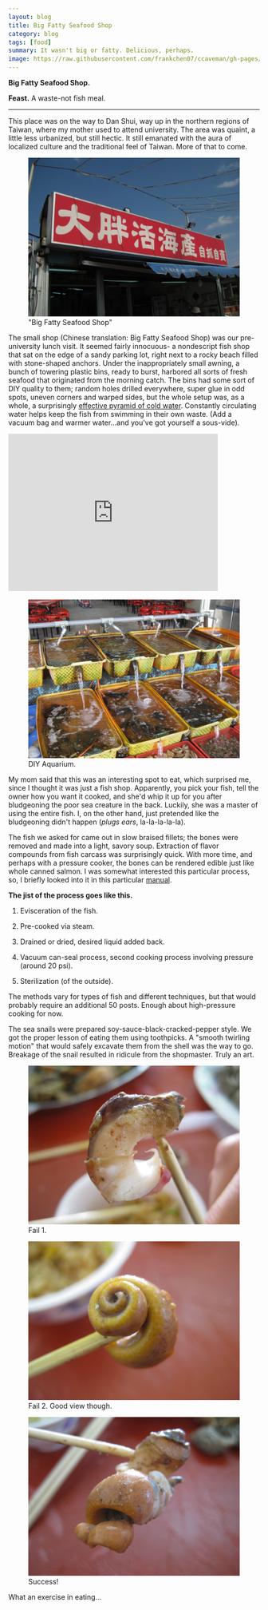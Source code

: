 ```yaml
---
layout: blog
title: Big Fatty Seafood Shop
category: blog
tags: [food]  
summary: It wasn't big or fatty. Delicious, perhaps.
image: https://raw.githubusercontent.com/frankchen07/ccaveman/gh-pages/images/blog/030413_big_fatty_seafood_shop_16_courtesy_fc.jpg
---
```


**Big Fatty Seafood Shop.**

**Feast.** A waste-not fish meal.

---

This place was on the way to Dan Shui, way up in the northern regions of Taiwan, where my mother used to attend university. The area was quaint, a little less urbanized, but still hectic. It still emanated with the aura of localized culture and the traditional feel of Taiwan. More of that to come.

<figure>
    <img src="https://raw.githubusercontent.com/frankchen07/ccaveman/gh-pages/images/blog/030413_big_fatty_seafood_shop_1_courtesy_fc.jpg"></img>
    <figcaption>"Big Fatty Seafood Shop"</figcaption>
</figure>

The small shop (Chinese translation: Big Fatty Seafood Shop) was our pre-university lunch visit. It seemed fairly innocuous- a nondescript fish shop that sat on the edge of a sandy parking lot, right next to a rocky beach filled with stone-shaped anchors. Under the inappropriately small awning, a bunch of towering plastic bins, ready to burst, harbored all sorts of fresh seafood that originated from the morning catch. The bins had some sort of DIY quality to them; random holes drilled everywhere, super glue in odd spots, uneven corners and warped sides, but the whole setup was, as a whole, a surprisingly [effective pyramid of cold water](http://youtu.be/gu44yO2g9jo). Constantly circulating water helps keep the fish from swimming in their own waste. (Add a vacuum bag and warmer water...and you've got yourself a sous-vide).

<iframe width="420" height="315" src="http://youtu.be/gu44yO2g9jo" frameborder="0" allowfullscreen></iframe>

<figure>
    <img src="https://raw.githubusercontent.com/frankchen07/ccaveman/gh-pages/images/blog/030413_big_fatty_seafood_shop_2_courtesy_fc.jpg"></img>
    <figcaption>DIY Aquarium.</figcaption>
</figure>

My mom said that this was an interesting spot to eat, which surprised me, since I thought it was just a fish shop. Apparently, you pick your fish, tell the owner how you want it cooked, and she'd whip it up for you after bludgeoning the poor sea creature in the back. Luckily, she was a master of using the entire fish. I, on the other hand, just pretended like the bludgeoning didn't happen (*plugs ears*, la-la-la-la-la).

The fish we asked for came out in slow braised fillets; the bones were removed and made into a light, savory soup. Extraction of flavor compounds from fish carcass was surprisingly quick. With more time, and perhaps with a pressure cooker, the bones can be rendered edible just like whole canned salmon. I was somewhat interested this particular process, so, I briefly looked into it in this particular [manual](http://www.fao.org/docrep/003/t0007e/t0007e05.htm).

**The jist of the process goes like this.**

1. Evisceration of the fish.

2. Pre-cooked via steam.

3. Drained or dried, desired liquid added back.

4. Vacuum can-seal process, second cooking process involving pressure (around 20 psi).

5. Sterilization (of the outside).

The methods vary for types of fish and different techniques, but that would probably require an additional 50 posts. Enough about high-pressure cooking for now.

The sea snails were prepared soy-sauce-black-cracked-pepper style. We got the proper lesson of eating them using toothpicks. A "smooth twirling motion" that would safely excavate them from the shell was the way to go. Breakage of the snail resulted in ridicule from the shopmaster. Truly an art.

<figure>
    <img src="https://raw.githubusercontent.com/frankchen07/ccaveman/gh-pages/images/blog/030413_big_fatty_seafood_shop_12_courtesy_fc.jpg"></img>
    <figcaption>Fail 1.</figcaption>
</figure>

<figure>
    <img src="https://raw.githubusercontent.com/frankchen07/ccaveman/gh-pages/images/blog/030413_big_fatty_seafood_shop_13_courtesy_fc.jpg"></img>
    <figcaption>Fail 2. Good view though.</figcaption>
</figure>

<figure>
    <img src="https://raw.githubusercontent.com/frankchen07/ccaveman/gh-pages/images/blog/030413_big_fatty_seafood_shop_16_courtesy_fc.jpg"></img>
    <figcaption>Success!</figcaption>
</figure>

What an exercise in eating...
